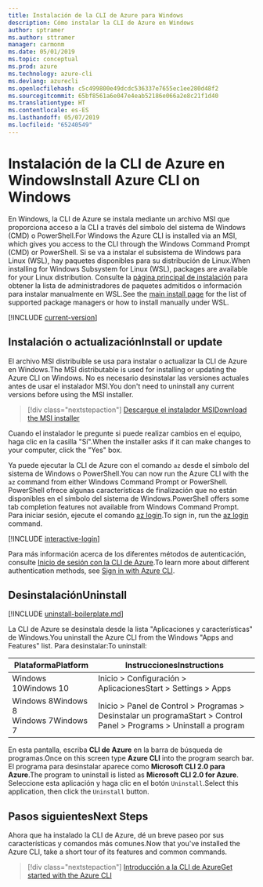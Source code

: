 ```yaml
---
title: Instalación de la CLI de Azure para Windows
description: Cómo instalar la CLI de Azure en Windows
author: sptramer
ms.author: sttramer
manager: carmonm
ms.date: 05/01/2019
ms.topic: conceptual
ms.prod: azure
ms.technology: azure-cli
ms.devlang: azurecli
ms.openlocfilehash: c5c499800e49dcdc536337e7655ec1ee280d48f2
ms.sourcegitcommit: 65bf8561a6e047e4eab52186e066a2e8c21f1d40
ms.translationtype: HT
ms.contentlocale: es-ES
ms.lasthandoff: 05/07/2019
ms.locfileid: "65240549"
---
```

# <a name="install-azure-cli-on-windows"></a><span data-ttu-id="d17f8-103">Instalación de la CLI de Azure en Windows</span><span class="sxs-lookup"><span data-stu-id="d17f8-103">Install Azure CLI on Windows</span></span>

<span data-ttu-id="d17f8-104">En Windows, la CLI de Azure se instala mediante un archivo MSI que proporciona acceso a la CLI a través del símbolo del sistema de Windows (CMD) o PowerShell.</span><span class="sxs-lookup"><span data-stu-id="d17f8-104">For Windows the Azure CLI is installed via an MSI, which gives you access to the CLI through the Windows Command Prompt (CMD) or PowerShell.</span></span>
<span data-ttu-id="d17f8-105">Si se va a instalar el subsistema de Windows para Linux (WSL), hay paquetes disponibles para su distribución de Linux.</span><span class="sxs-lookup"><span data-stu-id="d17f8-105">When installing for Windows Subsystem for Linux (WSL), packages are available for your Linux distribution.</span></span> <span data-ttu-id="d17f8-106">Consulte la [página principal de instalación](install-azure-cli.md) para obtener la lista de administradores de paquetes admitidos o información para instalar manualmente en WSL.</span><span class="sxs-lookup"><span data-stu-id="d17f8-106">See the [main install page](install-azure-cli.md) for the list of supported package managers or how to install manually under WSL.</span></span>

[!INCLUDE [current-version](includes/current-version.md)]

## <a name="install-or-update"></a><span data-ttu-id="d17f8-107">Instalación o actualización</span><span class="sxs-lookup"><span data-stu-id="d17f8-107">Install or update</span></span>

<span data-ttu-id="d17f8-108">El archivo MSI distribuible se usa para instalar o actualizar la CLI de Azure en Windows.</span><span class="sxs-lookup"><span data-stu-id="d17f8-108">The MSI distributable is used for installing or updating the Azure CLI on Windows.</span></span> <span data-ttu-id="d17f8-109">No es necesario desinstalar las versiones actuales antes de usar el instalador MSI.</span><span class="sxs-lookup"><span data-stu-id="d17f8-109">You don't need to uninstall any current versions before using the MSI installer.</span></span>

> [!div class="nextstepaction"]
> [<span data-ttu-id="d17f8-110">Descargue el instalador MSI</span><span class="sxs-lookup"><span data-stu-id="d17f8-110">Download the MSI installer</span></span>](https://aka.ms/installazurecliwindows)

<span data-ttu-id="d17f8-111">Cuando el instalador le pregunte si puede realizar cambios en el equipo, haga clic en la casilla "Sí".</span><span class="sxs-lookup"><span data-stu-id="d17f8-111">When the installer asks if it can make changes to your computer, click the "Yes" box.</span></span>

<span data-ttu-id="d17f8-112">Ya puede ejecutar la CLI de Azure con el comando `az` desde el símbolo del sistema de Windows o PowerShell.</span><span class="sxs-lookup"><span data-stu-id="d17f8-112">You can now run the Azure CLI with the `az` command from either Windows Command Prompt or PowerShell.</span></span> <span data-ttu-id="d17f8-113">PowerShell ofrece algunas características de finalización que no están disponibles en el símbolo del sistema de Windows.</span><span class="sxs-lookup"><span data-stu-id="d17f8-113">PowerShell offers some tab completion features not available from Windows Command Prompt.</span></span> <span data-ttu-id="d17f8-114">Para iniciar sesión, ejecute el comando [az login](/cli/azure/reference-index#az-login).</span><span class="sxs-lookup"><span data-stu-id="d17f8-114">To sign in, run the [az login](/cli/azure/reference-index#az-login) command.</span></span>

[!INCLUDE [interactive-login](includes/interactive-login.md)]

<span data-ttu-id="d17f8-115">Para más información acerca de los diferentes métodos de autenticación, consulte [Inicio de sesión con la CLI de Azure](authenticate-azure-cli.md).</span><span class="sxs-lookup"><span data-stu-id="d17f8-115">To learn more about different authentication methods, see [Sign in with Azure CLI](authenticate-azure-cli.md).</span></span>

## <a name="uninstall"></a><span data-ttu-id="d17f8-116">Desinstalación</span><span class="sxs-lookup"><span data-stu-id="d17f8-116">Uninstall</span></span>

[!INCLUDE [uninstall-boilerplate.md](includes/uninstall-boilerplate.md)]

<span data-ttu-id="d17f8-117">La CLI de Azure se desinstala desde la lista "Aplicaciones y características" de Windows.</span><span class="sxs-lookup"><span data-stu-id="d17f8-117">You uninstall the Azure CLI from the Windows "Apps and Features" list.</span></span> <span data-ttu-id="d17f8-118">Para desinstalar:</span><span class="sxs-lookup"><span data-stu-id="d17f8-118">To uninstall:</span></span>

| <span data-ttu-id="d17f8-119">Plataforma</span><span class="sxs-lookup"><span data-stu-id="d17f8-119">Platform</span></span> | <span data-ttu-id="d17f8-120">Instrucciones</span><span class="sxs-lookup"><span data-stu-id="d17f8-120">Instructions</span></span> |
|---|---|
| <span data-ttu-id="d17f8-121">Windows 10</span><span class="sxs-lookup"><span data-stu-id="d17f8-121">Windows 10</span></span> | <span data-ttu-id="d17f8-122">Inicio > Configuración > Aplicaciones</span><span class="sxs-lookup"><span data-stu-id="d17f8-122">Start > Settings > Apps</span></span> |
| <span data-ttu-id="d17f8-123">Windows 8</span><span class="sxs-lookup"><span data-stu-id="d17f8-123">Windows 8</span></span><br/><span data-ttu-id="d17f8-124">Windows 7</span><span class="sxs-lookup"><span data-stu-id="d17f8-124">Windows 7</span></span> | <span data-ttu-id="d17f8-125">Inicio > Panel de Control > Programas > Desinstalar un programa</span><span class="sxs-lookup"><span data-stu-id="d17f8-125">Start > Control Panel > Programs > Uninstall a program</span></span> |

<span data-ttu-id="d17f8-126">En esta pantalla, escriba __CLI de Azure__ en la barra de búsqueda de programas.</span><span class="sxs-lookup"><span data-stu-id="d17f8-126">Once on this screen type __Azure CLI__ into the program search bar.</span></span> <span data-ttu-id="d17f8-127">El programa para desinstalar aparece como __Microsoft CLI 2.0 para Azure__.</span><span class="sxs-lookup"><span data-stu-id="d17f8-127">The program to uninstall is listed as __Microsoft CLI 2.0 for Azure__.</span></span> <span data-ttu-id="d17f8-128">Seleccione esta aplicación y haga clic en el botón `Uninstall`.</span><span class="sxs-lookup"><span data-stu-id="d17f8-128">Select this application, then click the `Uninstall` button.</span></span>

## <a name="next-steps"></a><span data-ttu-id="d17f8-129">Pasos siguientes</span><span class="sxs-lookup"><span data-stu-id="d17f8-129">Next Steps</span></span>

<span data-ttu-id="d17f8-130">Ahora que ha instalado la CLI de Azure, dé un breve paseo por sus características y comandos más comunes.</span><span class="sxs-lookup"><span data-stu-id="d17f8-130">Now that you've installed the Azure CLI, take a short tour of its features and common commands.</span></span>

> [!div class="nextstepaction"]
> [<span data-ttu-id="d17f8-131">Introducción a la CLI de Azure</span><span class="sxs-lookup"><span data-stu-id="d17f8-131">Get started with the Azure CLI</span></span>](get-started-with-azure-cli.md)
